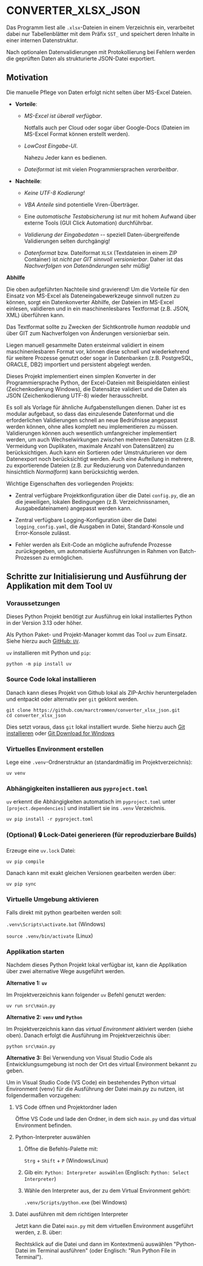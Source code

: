 # CONVERTER_XLSX_JSON

Das Programm liest alle `.xlsx`-Dateien in einem Verzeichnis ein, verarbeitet 
dabei nur Tabellenblätter mit dem Präfix `SST_` und speichert deren Inhalte 
in einer internen Datenstruktur. 

Nach optionalen Datenvalidierungen mit Protokollierung bei Fehlern werden die 
geprüften Daten als strukturierte JSON-Datei exportiert.


## Motivation

Die manuelle Pflege von Daten erfolgt nicht selten über MS-Excel Dateien.

*	**Vorteile**:

	*	*MS-Excel ist überall verfügbar*.

		Notfalls auch per Cloud oder sogar über Google-Docs (Dateien im 
		MS-Excel Format können erstellt werden).
	
	*	*LowCost Eingabe-UI*.
	
		Nahezu Jeder kann es bedienen.

	*	*Dateiformat* ist mit vielen Programmiersprachen *verarbeitbar*.

*	**Nachteile**:

	*	*Keine UTF-8 Kodierung!*
	
	*	*VBA Anteile* sind potentielle Viren-Überträger.
	
	*	Eine *automatische Testabsicherung* ist nur mit hohem Aufwand über 
		externe Tools (GUI Click Automation) durchführbar.
	
	*	*Validierung der Eingabedaten* -- speziell Daten-übergreifende 
		Validierungen selten durchgängig!
	
	*	*Datenformat* bzw. Dateiformat `XLSX` (Textdateien in einem ZIP Container)
		ist *nicht per GIT sinnvoll versionierbar*. Daher ist das 
		*Nachverfolgen von Datenänderungen* sehr müßig!

**Abhilfe**

Die oben aufgeführten Nachteile sind gravierend! Um die Vorteile für den Einsatz
von MS-Excel als Dateneingabewerkzeuge sinnvoll nutzen zu können, sorgt ein 
Datenkonverter Abhilfe, der Dateien im MS-Excel einlesen, validieren und in ein 
maschinenlesbares Textformat (z.B. JSON, XML) überführen kann.

Das Textformat sollte zu Zwecken der Sichtkontrolle *human readable* und über
GIT zum Nachverfolgen von Änderungen versionierbar sein.

Liegen manuell gesammelte Daten ersteinmal validiert in einem maschinenlesbaren
Format vor, können diese schnell und wiederkehrend für weitere Prozesse genutzt
oder sogar in Datenbanken (z.B. PostgreSQL, ORACLE, DB2) importiert und persistent 
abgelegt werden.

Dieses Projekt implementiert einen simplen Konverter in der Programmiersprache
Python, der Excel-Dateien mit Beispieldaten einliest (Zeichenkodierung Windows),
die Datensätze validiert und die Daten als JSON (Zeichenkodierung UTF-8) wieder 
herausschreibt.

Es soll als Vorlage für ähnliche Aufgabenstellungen dienen. Daher ist es modular
aufgebaut, so dass das einzulesende Datenformat und die erforderlichen Validierungen
schnell an neue Bedrüfnisse angepasst werden können, ohne alles komplett neu
implementieren zu müssen. Validierungen können auch wesentlich umfangreicher 
implementiert werden, um auch Wechselwirkungen zwischen mehreren Datensätzen 
(z.B. Vermeidung von Duplikaten, maximale Anzahl von Datensätzen) zu berücksichtigen.
Auch kann ein Sortieren oder Umstrukturieren vor dem Datenexport noch 
berücksichtigt werden. Auch eine Aufteilung in mehrere, zu exportierende Dateien
(z.B. zur Reduzierung von Datenredundanzen hinsichtlich *Normalform*) kann
berücksichtig werden.

Wichtige Eigenschaften des vorliegenden Projekts:

*	Zentral verfügbare Projektkonfiguration über die Datei `config.py`, die an 
	die jeweiligen, lokalen Bedingungen (z.B. Verzeichnissnamen, Ausgabedateinamen)
	angepasst werden kann.

*	Zentral verfügbare Logging-Konfiguration über die Datei `logging_config.yaml`,
	die Ausgaben in Datei, Standard-Konsole und Error-Konsole zulässt.

*	Fehler werden als Exit-Code an mögliche aufrufende Prozesse zurückgegeben, um
	automatisierte Ausführungen in Rahmen von Batch-Prozessen zu ermöglichen.


## Schritte zur Initialisierung und Ausführung der Applikation mit dem Tool `UV`

### Voraussetzungen

Dieses Python Projekt benötigt zur Ausführug ein lokal installiertes Python 
in der Version 3.13 oder höher.

Als Python Paket- und Projekt-Manager kommt das Tool `uv` zum Einsatz.
Siehe hierzu auch [GitHub: `UV`](https://github.com/astral-sh/uv).

`uv` installieren mit Python und `pip`:

`python -m pip install uv`

### Source Code lokal installieren

Danach kann dieses Projekt von Github lokal als ZIP-Archiv heruntergeladen und 
entpackt oder alternativ per `git` geklont werden.

```
git clone https://github.com/marctrommen/converter_xlsx_json.git
cd converter_xlsx_json
```

Dies setzt voraus, dass `git` lokal installiert wurde. Siehe hierzu auch 
[Git installieren](https://git-scm.com/book/de/v2/Erste-Schritte-Git-installieren) 
oder [Git Download for Windows](https://git-scm.com/downloads/win)

### Virtuelles Environment erstellen

Lege eine `.venv`-Ordnerstruktur an (standardmäßig im Projektverzeichnis):

`uv venv`

###  Abhängigkeiten installieren aus `pyproject.toml`

`uv` erkennt die Abhängigkeiten automatisch im `pyproject.toml` unter 
`[project.dependencies]` und installiert sie ins `.venv` Verzeichnis.

`uv pip install -r pyproject.toml`

### (Optional) 🔒 Lock-Datei generieren (für reproduzierbare Builds)

Erzeuge eine `uv.lock` Datei:

`uv pip compile`

Danach kann mit exakt gleichen Versionen gearbeiten werden über:

`uv pip sync`

### Virtuelle Umgebung aktivieren

Falls direkt mit python gearbeiten werden soll:

`.venv\Scripts\activate.bat` (Windows)

`source .venv/bin/activate` (Linux)

### Applikation starten

Nachdem dieses Python Projekt lokal verfügbar ist, kann die Applikation 
über zwei alternative Wege ausgeführt werden.

**Alternative 1: `uv`**

Im Projektverzeichnis kann folgender `uv` Befehl genutzt werden:

`uv run src\main.py`

**Alternative 2: `venv` und `Python`**

Im Projektverzeichnis kann das *virtual Environment* aktiviert werden (siehe oben).
Danach erfolgt die Ausführung im Projektverzeichnis über:

`python src\main.py`

**Alternative 3:** Bei Verwendung von Visual Studio Code als 
Entwicklungsumgebung ist noch der Ort des virtual Environment bekannt zu geben.

Um in Visual Studio Code (VS Code) ein bestehendes Python virtual Environment 
(venv) für die Ausführung der Datei main.py zu nutzen, ist folgendermaßen 
vorzugehen:

1.	VS Code öffnen und Projektordner laden

	Öffne VS Code und lade den Ordner, in dem sich `main.py` und das virtual 
	Environment befinden.

2.	Python-Interpreter auswählen

	1.	Öffne die Befehls-Palette mit:

		`Strg` + `Shift` + `P` (Windows/Linux)
	
	2.	Gib ein: `Python: Interpreter auswählen` 
		(Englisch: `Python: Select Interpreter`)
	
	3.	Wähle den Interpreter aus, der zu dem Virtual Environment gehört:
		
		`.venv/Scripts/python.exe` (bei Windows)

3.	Datei ausführen mit dem richtigen Interpreter

	Jetzt kann die Datei `main.py` mit dem virtuellen Environment ausgeführt
	werden, z. B. über:

	Rechtsklick auf die Datei und dann im Kontextmenü auswählen
	"Python-Datei im Terminal ausführen" (oder Englisch: "Run Python File in Terminal").

